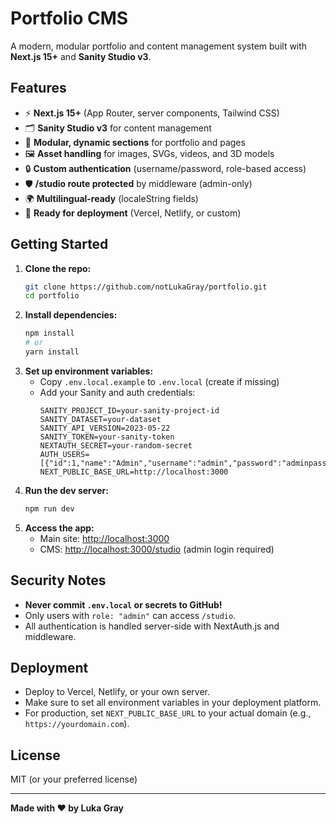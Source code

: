 # Portfolio CMS

A modern, modular portfolio and content management system built with **Next.js 15+** and **Sanity Studio v3**.

## Features

- ⚡️ **Next.js 15+** (App Router, server components, Tailwind CSS)
- 🗂️ **Sanity Studio v3** for content management
- 🧩 **Modular, dynamic sections** for portfolio and pages
- 🖼️ **Asset handling** for images, SVGs, videos, and 3D models
- 🔒 **Custom authentication** (username/password, role-based access)
- 🛡️ **/studio route protected** by middleware (admin-only)
- 🌍 **Multilingual-ready** (localeString fields)
- 🚀 **Ready for deployment** (Vercel, Netlify, or custom)

## Getting Started

1. **Clone the repo:**
   ```sh
   git clone https://github.com/notLukaGray/portfolio.git
   cd portfolio
   ```
2. **Install dependencies:**
   ```sh
   npm install
   # or
   yarn install
   ```
3. **Set up environment variables:**
   - Copy `.env.local.example` to `.env.local` (create if missing)
   - Add your Sanity and auth credentials:
     ```env
     SANITY_PROJECT_ID=your-sanity-project-id
     SANITY_DATASET=your-dataset
     SANITY_API_VERSION=2023-05-22
     SANITY_TOKEN=your-sanity-token
     NEXTAUTH_SECRET=your-random-secret
     AUTH_USERS=[{"id":1,"name":"Admin","username":"admin","password":"adminpass","role":"admin"}]
     NEXT_PUBLIC_BASE_URL=http://localhost:3000
     ```
4. **Run the dev server:**
   ```sh
   npm run dev
   ```
5. **Access the app:**
   - Main site: [http://localhost:3000](http://localhost:3000)
   - CMS: [http://localhost:3000/studio](http://localhost:3000/studio) (admin login required)

## Security Notes
- **Never commit `.env.local` or secrets to GitHub!**
- Only users with `role: "admin"` can access `/studio`.
- All authentication is handled server-side with NextAuth.js and middleware.

## Deployment
- Deploy to Vercel, Netlify, or your own server.
- Make sure to set all environment variables in your deployment platform.
- For production, set `NEXT_PUBLIC_BASE_URL` to your actual domain (e.g., `https://yourdomain.com`).

## License
MIT (or your preferred license)

---

**Made with ❤️ by Luka Gray**